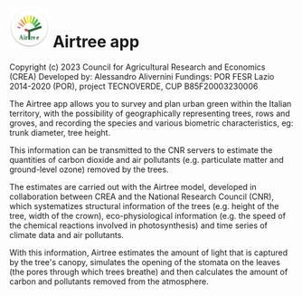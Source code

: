 # <img src='assets_github/ic_airtree.png' width='70'> Airtree app

Copyright (c) 2023 Council for Agricultural Research and Economics (CREA)
Developed by: Alessandro Alivernini
Fundings:  POR FESR Lazio 2014-2020 (POR), project TECNOVERDE, CUP B85F20003230006

The Airtree app allows you to survey and plan urban green within the Italian territory, with the possibility of geographically representing trees, rows and groves, and recording the species and various biometric characteristics, eg: trunk diameter, tree height.

This information can be transmitted to the CNR servers to estimate the quantities of carbon dioxide and air pollutants (e.g. particulate matter and ground-level ozone) removed by the trees.

The estimates are carried out with the Airtree model, developed in collaboration between CREA and the National Research Council (CNR), which systematizes structural information of the trees (e.g. height of the tree, width of the crown), eco-physiological information (e.g. the speed of the chemical reactions involved in photosynthesis) and time series of climate data and air pollutants.

With this information, Airtree estimates the amount of light that is captured by the tree's canopy, simulates the opening of the stomata on the leaves (the pores through which trees breathe) and then calculates the amount of carbon and pollutants removed from the atmosphere.



